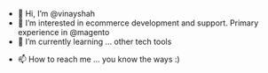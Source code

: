 - 👋 Hi, I’m @vinayshah
- 👀 I’m interested in ecommerce development and support. Primary experience in @magento
- 🌱 I’m currently learning ... other tech tools
<!--- - 💞️ I’m looking to collaborate on ... --->
- 📫 How to reach me ... you know the ways :)

<!---
vinayshah/vinayshah is a ✨ special ✨ repository because its `README.md` (this file) appears on your GitHub profile.
You can click the Preview link to take a look at your changes.
--->
